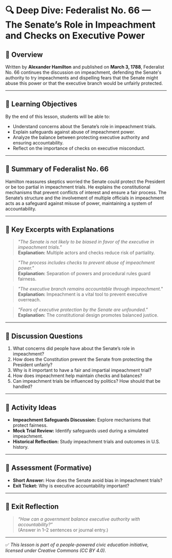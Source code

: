 # 🔍 Deep Dive: Federalist No. 66 — The Senate’s Role in Impeachment and Checks on Executive Power

## 🧭 Overview

Written by **Alexander Hamilton** and published on **March 3, 1788**, Federalist No. 66 continues the discussion on impeachment, defending the Senate's authority to try impeachments and dispelling fears that the Senate might abuse this power or that the executive branch would be unfairly protected.

---

## 🎯 Learning Objectives

By the end of this lesson, students will be able to:  
- Understand concerns about the Senate’s role in impeachment trials.  
- Explain safeguards against abuse of impeachment power.  
- Analyze the balance between protecting executive authority and ensuring accountability.  
- Reflect on the importance of checks on executive misconduct.

---

## 📘 Summary of Federalist No. 66

Hamilton reassures skeptics worried the Senate could protect the President or be too partial in impeachment trials. He explains the constitutional mechanisms that prevent conflicts of interest and ensure a fair process. The Senate’s structure and the involvement of multiple officials in impeachment acts as a safeguard against misuse of power, maintaining a system of accountability.

---

## 📖 Key Excerpts with Explanations

> *"The Senate is not likely to be biased in favor of the executive in impeachment trials."*  
**Explanation:** Multiple actors and checks reduce risk of partiality.

> *"The process includes checks to prevent abuse of impeachment power."*  
**Explanation:** Separation of powers and procedural rules guard fairness.

> *"The executive branch remains accountable through impeachment."*  
**Explanation:** Impeachment is a vital tool to prevent executive overreach.

> *"Fears of executive protection by the Senate are unfounded."*  
**Explanation:** The constitutional design promotes balanced justice.

---

## 💬 Discussion Questions

1. What concerns did people have about the Senate’s role in impeachment?  
2. How does the Constitution prevent the Senate from protecting the President unfairly?  
3. Why is it important to have a fair and impartial impeachment trial?  
4. How does impeachment help maintain checks and balances?  
5. Can impeachment trials be influenced by politics? How should that be handled?

---

## 🧪 Activity Ideas

- **Impeachment Safeguards Discussion:** Explore mechanisms that protect fairness.  
- **Mock Trial Review:** Identify safeguards used during a simulated impeachment.  
- **Historical Reflection:** Study impeachment trials and outcomes in U.S. history.

---

## 📎 Assessment (Formative)

- **Short Answer:** How does the Senate avoid bias in impeachment trials?  
- **Exit Ticket:** Why is executive accountability important?

---

## 🏁 Exit Reflection

> *“How can a government balance executive authority with accountability?”*  
(Answer in 1–2 sentences or journal entry.)

---

✅ *This lesson is part of a people-powered civic education initiative, licensed under Creative Commons (CC BY 4.0).*
